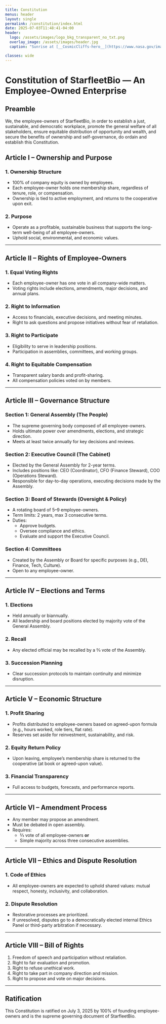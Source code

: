 ```yaml
---
title: Constitution
menus: header
layout: single
permalink: /constitution/index.html
date: 2025-07-03T11:48:41-04:00
header:
  logo: /assets/images/logo_bkg_transparent_no_txt.png
  overlay_image: /assets/images/header.jpg
  caption: "Sunrise at [__CosmicCliffs-hero__](https://www.nasa.gov/image-article/nasas-webb-reveals-cosmic-cliffs-glittering-landscape-of-star-birth/)"

classes: wide
---
```


# Constitution of StarfleetBio — An Employee-Owned Enterprise

## Preamble

We, the employee-owners of StarfleetBio, in order to establish a just, sustainable, and democratic workplace, promote the general welfare of all stakeholders, ensure equitable distribution of opportunity and wealth, and secure the benefits of ownership and self-governance, do ordain and establish this Constitution.

## Article I – Ownership and Purpose

### 1. Ownership Structure

- 100% of company equity is owned by employees.
- Each employee-owner holds one membership share, regardless of tenure, role, or compensation.
- Ownership is tied to active employment, and returns to the cooperative upon exit.

### 2. Purpose

- Operate as a profitable, sustainable business that supports the long-term well-being of all employee-owners.
- Uphold social, environmental, and economic values.

---

## Article II – Rights of Employee-Owners

### 1. Equal Voting Rights

- Each employee-owner has one vote in all company-wide matters.
- Voting rights include elections, amendments, major decisions, and annual plans.

### 2. Right to Information

- Access to financials, executive decisions, and meeting minutes.
- Right to ask questions and propose initiatives without fear of retaliation.

### 3. Right to Participate

- Eligibility to serve in leadership positions.
- Participation in assemblies, committees, and working groups.

### 4. Right to Equitable Compensation

- Transparent salary bands and profit-sharing.
- All compensation policies voted on by members.

---

## Article III – Governance Structure

### Section 1: General Assembly (The People)

- The supreme governing body composed of all employee-owners.
- Holds ultimate power over amendments, elections, and strategic direction.
- Meets at least twice annually for key decisions and reviews.

### Section 2: Executive Council (The Cabinet)

- Elected by the General Assembly for 2-year terms.
- Includes positions like: CEO (Coordinator), CFO (Finance Steward), COO (Operations Steward).
- Responsible for day-to-day operations, executing decisions made by the Assembly.

### Section 3: Board of Stewards (Oversight & Policy)

- A rotating board of 5–9 employee-owners.
- Term limits: 2 years, max 3 consecutive terms.
- Duties:
  - Approve budgets.
  - Oversee compliance and ethics.
  - Evaluate and support the Executive Council.

### Section 4: Committees

- Created by the Assembly or Board for specific purposes (e.g., DEI, Finance, Tech, Culture).
- Open to any employee-owner.

---

## Article IV – Elections and Terms

### 1. Elections

- Held annually or biannually.
- All leadership and board positions elected by majority vote of the General Assembly.

### 2. Recall

- Any elected official may be recalled by a ⅔ vote of the Assembly.

### 3. Succession Planning

- Clear succession protocols to maintain continuity and minimize disruption.

---

## Article V – Economic Structure

### 1. Profit Sharing

- Profits distributed to employee-owners based on agreed-upon formula (e.g., hours worked, role tiers, flat rate).
- Reserves set aside for reinvestment, sustainability, and risk.

### 2. Equity Return Policy

- Upon leaving, employee’s membership share is returned to the cooperative (at book or agreed-upon value).

### 3. Financial Transparency

- Full access to budgets, forecasts, and performance reports.

---

## Article VI – Amendment Process

- Any member may propose an amendment.
- Must be debated in open assembly.
- Requires:
  - ⅔ vote of all employee-owners **or**
  - Simple majority across three consecutive assemblies.

---

## Article VII – Ethics and Dispute Resolution

### 1. Code of Ethics

- All employee-owners are expected to uphold shared values: mutual respect, honesty, inclusivity, and collaboration.

### 2. Dispute Resolution

- Restorative processes are prioritized.
- If unresolved, disputes go to a democratically elected internal Ethics Panel or third-party arbitration if necessary.

---

## Article VIII – Bill of Rights

1. Freedom of speech and participation without retaliation.  
2. Right to fair evaluation and promotion.  
3. Right to refuse unethical work.  
4. Right to take part in company direction and mission.  
5. Right to propose and vote on major decisions.  

---

## Ratification

This Constitution is ratified on July 3, 2025 by 100% of founding employee-owners and is the supreme governing document of StarfleetBio.
